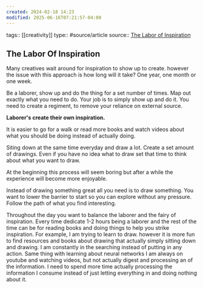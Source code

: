 ```yaml
---
created: 2024-02-18 14:23
modified: 2025-06-16T07:21:57-04:00
---
```

tags:: [[creativity]]
type:: #source/article 
source:: [The Labor of Inspiration](https://moretothat.com/the-labor-of-inspiration/)
## The Labor Of Inspiration

Many creatives wait around for inspiration to show up to create. however the issue with this approach is how long will it take? One year, one month or one week.

Be a laborer, show up and do the thing for a set number of times. Map out exactly what you need to do. Your job is to simply show up and do it.
You need to create a regiment, to remove your reliance on external source.

**Laborer's create their own inspiration.**

It is easier to go for a walk or read more books and watch videos about what you should be doing instead of actually doing.

Siting down at the same time everyday and draw a lot. Create a set amount of drawings. Even if you have no idea what to draw set that time to think about what you want to draw.

At the beginning this process will seem boring but after a while the experience will become more enjoyable.

Instead of drawing something great all you need is to draw something. You want to lower the barrier to start so you can explore without any pressure. Follow the path of what you find interesting.


Throughout the day you want to balance the laborer and the fairy of inspiration. Every time dedicate 1-2 hours being a laborer and the rest of the time can be for reading books and doing things to help you strike inspiration.
For example, I am trying to learn to draw. however it is more fun to find resources and books about drawing that actually simply sitting down and drawing. I am constantly in the searching instead of putting in any action.
Same thing with learning about neural networks I am always on youtube and watching videos, but not actually digest and processing an of the information. I need to spend more time actually processing the information I consume instead of just letting everything in and doing nothing about it.
